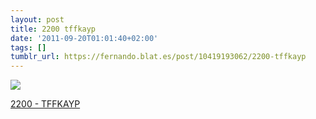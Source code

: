 ```yaml
---
layout: post
title: 2200 tffkayp
date: '2011-09-20T01:01:40+02:00'
tags: []
tumblr_url: https://fernando.blat.es/post/10419193062/2200-tffkayp
---
```

 ![](/tumblr_files/tumblr_lrslasX9Jx1qz4y16o1_500.jpg)  

[2200 - TFFKAYP](http://flic.kr/p/aozXBp)
